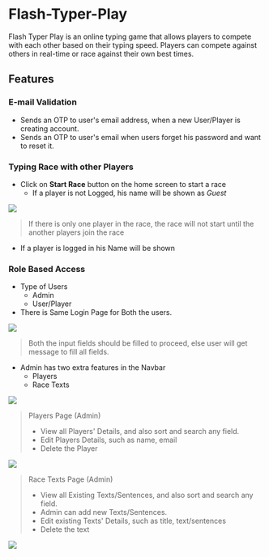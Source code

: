 # Flash-Typer-Play
Flash Typer Play is an online typing game that allows players to compete with each other based on their typing speed. Players can compete against others in real-time or race against their own best times.

## Features

### E-mail Validation

- Sends an OTP to user's email address, when a new User/Player is creating account.
- Sends an OTP to user's email when users forget his password and want to reset it.

### Typing Race with other Players

- Click on **Start Race** button on the home screen to start a race 
  - If a player is not Logged, his name will be shown as *Guest*
<img src="https://i.imgur.com/QbnUj6H.png"/>

> If there is only one player in the race, the race will not start until the another players join the race

  - If a player is logged in his Name will be shown

### Role Based Access
- Type of Users
  - Admin 
  - User/Player
- There is Same Login Page for Both the users.
<img src="https://i.imgur.com/983oPte.png"/>

> Both the input fields should be filled to proceed, else user will get message to fill all fields.

- Admin has two extra features in the Navbar
  - Players
  - Race Texts
<img src="https://i.imgur.com/fiYVweT.png"/>

> Players Page (Admin)
> - View all Players' Details, and also sort and search any field.
> - Edit Players Details, such as name, email
> - Delete the Player
<img src="https://i.imgur.com/YT0oBQ5.png"/>

> Race Texts Page (Admin)
> - View all Existing Texts/Sentences, and also sort and search any field.
> - Admin can add new Texts/Sentences.
> - Edit existing Texts' Details, such as title, text/sentences
> - Delete the text
<img src="https://i.imgur.com/OIjpJiN.png"/>
